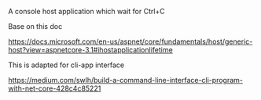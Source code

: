 A console host application which wait for Ctrl+C

Base on this doc

https://docs.microsoft.com/en-us/aspnet/core/fundamentals/host/generic-host?view=aspnetcore-3.1#ihostapplicationlifetime

This is adapted for cli-app interface

https://medium.com/swlh/build-a-command-line-interface-cli-program-with-net-core-428c4c85221
